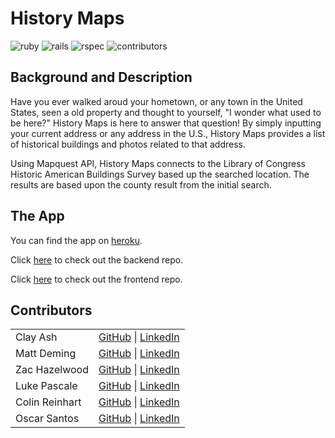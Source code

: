 # History Maps

![ruby](https://img.shields.io/badge/Ruby-2.7.4-red)
![rails](https://img.shields.io/badge/Rails-5.2.8-red)
![rspec](https://img.shields.io/badge/RSpec-3.11.0-green)
![contributors](https://img.shields.io/badge/Contributors-6-yellow)


## Background and Description

Have you ever walked aroud your hometown, or any town in the United States, seen a old property and thought to yourself, "I wonder what used to be here?" History Maps is here to answer that question! By simply inputting your current address or any address in the U.S., History Maps provides a list of historical buildings and photos related to that address. 

Using Mapquest API, History Maps connects to the Library of Congress Historic American Buildings Survey based up the searched location. The results are based upon the county result from the initial search.

## The App

You can find the app on [heroku](https://find-history-maps.herokuapp.com/).

Click [here](https://github.com/enalihai/history_maps_be) to check out the backend repo.

Click [here](https://github.com/ClayAsh/history_maps_FE) to check out the frontend repo.


## Contributors

|  | |
| --- | --- |
| Clay Ash |[GitHub](https://github.com/ClayAsh) &#124; [LinkedIn](https://www.linkedin.com/in/clay-ash-b4422b188/) |
| Matt Deming | [GitHub](https://github.com/Deming-Matt) &#124; [LinkedIn](https://www.linkedin.com/in/matthew-deming-1b5793a5/) |
| Zac Hazelwood | [GitHub](https://github.com/ZacHazelwood) &#124; [LinkedIn](https://www.linkedin.com/in/zac-hazelwood-0a48ab237/) |
| Luke Pascale | [GitHub](https://github.com/enalihai) &#124; [LinkedIn](https://www.linkedin.com/in/luke-pascale/) |
| Colin Reinhart | [GitHub](https://github.com/ColinReinhart) &#124; [LinkedIn](https://www.linkedin.com/in/colin-reinhart-362083218/) |
| Oscar Santos | [GitHub](https://github.com/Oscar-Santos) &#124; [LinkedIn](https://www.linkedin.com/in/oscar-santos-perez/) |
